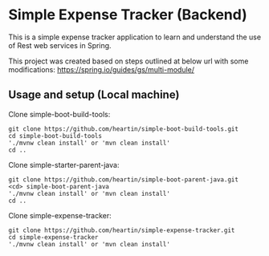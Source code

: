 # Simple Expense Tracker (Backend) 

This is a simple expense tracker application to learn and understand the use of Rest web services in Spring.

This project was created based on steps outlined at below url with some modifications:
https://spring.io/guides/gs/multi-module/

## Usage and setup (Local machine)

Clone simple-boot-build-tools: <br>
```
git clone https://github.com/heartin/simple-boot-build-tools.git
cd simple-boot-build-tools
'./mvnw clean install' or 'mvn clean install'
cd ..
```

Clone simple-starter-parent-java: <br>
```
git clone https://github.com/heartin/simple-boot-parent-java.git
<cd> simple-boot-parent-java
'./mvnw clean install' or 'mvn clean install'
cd ..
```

Clone simple-expense-tracker: <br>
```
git clone https://github.com/heartin/simple-expense-tracker.git
cd simple-expense-tracker
'./mvnw clean install' or 'mvn clean install'
```
